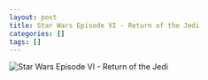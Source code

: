 ```yaml
---
layout: post
title: Star Wars Episode VI - Return of the Jedi
categories: []
tags: []
---
```

![Star Wars Episode VI - Return of the Jedi](https://m.media-amazon.com/images/M/MV5BOWZlMjFiYzgtMTUzNC00Y2IzLTk1NTMtZmNhMTczNTk0ODk1XkEyXkFqcGdeQXVyNTAyODkwOQ@@._V1.jpg)
